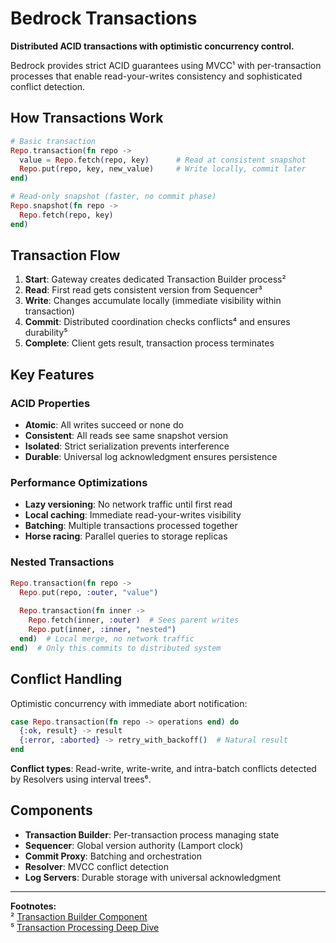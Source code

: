 # Bedrock Transactions

**Distributed ACID transactions with optimistic concurrency control.**

Bedrock provides strict ACID guarantees using MVCC¹ with per-transaction processes that enable read-your-writes consistency and sophisticated conflict detection.

## How Transactions Work

```elixir
# Basic transaction
Repo.transaction(fn repo ->
  value = Repo.fetch(repo, key)      # Read at consistent snapshot
  Repo.put(repo, key, new_value)     # Write locally, commit later
end)

# Read-only snapshot (faster, no commit phase)
Repo.snapshot(fn repo ->
  Repo.fetch(repo, key)
end)
```

## Transaction Flow

1. **Start**: Gateway creates dedicated Transaction Builder process²
2. **Read**: First read gets consistent version from Sequencer³
3. **Write**: Changes accumulate locally (immediate visibility within transaction)
4. **Commit**: Distributed coordination checks conflicts⁴ and ensures durability⁵
5. **Complete**: Client gets result, transaction process terminates

## Key Features

### ACID Properties

- **Atomic**: All writes succeed or none do
- **Consistent**: All reads see same snapshot version
- **Isolated**: Strict serialization prevents interference  
- **Durable**: Universal log acknowledgment ensures persistence

### Performance Optimizations

- **Lazy versioning**: No network traffic until first read
- **Local caching**: Immediate read-your-writes visibility
- **Batching**: Multiple transactions processed together
- **Horse racing**: Parallel queries to storage replicas

### Nested Transactions

```elixir
Repo.transaction(fn repo ->
  Repo.put(repo, :outer, "value")
  
  Repo.transaction(fn inner ->
    Repo.fetch(inner, :outer)  # Sees parent writes
    Repo.put(inner, :inner, "nested")
  end)  # Local merge, no network traffic
end)  # Only this commits to distributed system
```

## Conflict Handling

Optimistic concurrency with immediate abort notification:

```elixir
case Repo.transaction(fn repo -> operations end) do
  {:ok, result} -> result
  {:error, :aborted} -> retry_with_backoff()  # Natural result
end
```

**Conflict types**: Read-write, write-write, and intra-batch conflicts detected by Resolvers using interval trees⁶.

## Components

- **Transaction Builder**: Per-transaction process managing state
- **Sequencer**: Global version authority (Lamport clock)
- **Commit Proxy**: Batching and orchestration  
- **Resolver**: MVCC conflict detection
- **Log Servers**: Durable storage with universal acknowledgment

---

**Footnotes:**  
² [Transaction Builder Component](../components/control-plane/transaction-builder.md)  
⁵ [Transaction Processing Deep Dive](../deep-dives/transactions.md)  
